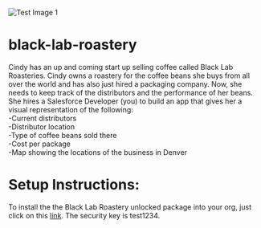 ![Test Image 1](http://craftbeerpassport-b860.kxcdn.com/wp-content/uploads/2018/10/Black-Lab-Brewing-Logo.png)
# black-lab-roastery

Cindy has an up and coming start up selling coffee called Black Lab Roasteries. Cindy owns a roastery for the coffee beans she buys from all over the world and has also just hired a packaging company. Now, she needs to keep track of the distributors and the performance of her beans. She hires a Salesforce Developer (you) to build an app that gives her a visual representation of the following:<br/>
-Current distributors<br/>
-Distributor location<br/>
-Type of coffee beans sold there<br/>
-Cost per package<br/>
-Map showing the locations of the business in Denver<br/>


# Setup Instructions:

To install the the Black Lab Roastery unlocked package into your org, just click on this <a href="https://login.salesforce.com/packaging/installPackage.apexp?p0=04t1I0000036vznQAA">link</a>. The security key is test1234. 
